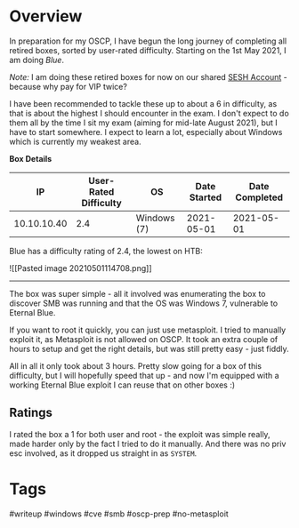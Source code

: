 # Overview
In preparation for my OSCP, I have begun the long journey of completing all retired boxes, sorted by user-rated difficulty. Starting on the 1st May 2021, I am doing *Blue*.

*Note:* I am doing these retired boxes for now on our shared [SESH Account](https://www.hackthebox.eu/profile/451740) - because why pay for VIP twice?

I have been recommended to tackle these up to about a 6 in difficulty, as that is about the highest I should encounter in the exam. I don't expect to do them all by the time I sit my exam (aiming for mid-late August 2021), but I have to start somewhere. I expect to learn a lot, especially about Windows which is currently my weakest area.

**Box Details**

|IP|User-Rated Difficulty|OS|Date Started|Date Completed|
|---|---|---|---|---|
|10.10.10.40|2.4|Windows (7)|2021-05-01|2021-05-01|

Blue has a difficulty rating of 2.4, the lowest on HTB:

![[Pasted image 20210501114708.png]]

---

The box was super simple - all it involved was enumerating the box to discover SMB was running and that the OS was Windows 7, vulnerable to Eternal Blue.

If you want to root it quickly, you can just use metasploit. I tried to manually exploit it, as Metasploit is not allowed on OSCP. It took an extra couple of hours to setup and get the right details, but was still pretty easy - just fiddly.

All in all it only took about 3 hours. Pretty slow going for a box of this difficulty, but I will hopefully speed that up - and now I'm equipped with a working Eternal Blue exploit I can reuse that on other boxes :)

## Ratings

I rated the box a 1 for both user and root - the exploit was simple really, made harder only by the fact I tried to do it manually. And there was no priv esc involved, as it dropped us straight in as `SYSTEM`.

# Tags

#writeup #windows #cve #smb #oscp-prep #no-metasploit